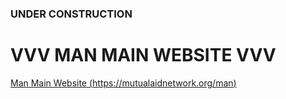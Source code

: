 
### UNDER CONSTRUCTION ###


# VVV MAN MAIN WEBSITE VVV
[Man Main Website (https://mutualaidnetwork.org/man)](https://mutualaidnetwork.org/man)